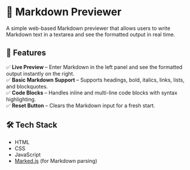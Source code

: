 # 📜 Markdown Previewer

A simple web-based Markdown previewer that allows users to write Markdown text in a textarea and see the formatted output in real time.

## 🚀 Features

✅ **Live Preview** – Enter Markdown in the left panel and see the formatted output instantly on the right.  
✅ **Basic Markdown Support** – Supports headings, bold, italics, links, lists, and blockquotes.  
✅ **Code Blocks** – Handles inline and multi-line code blocks with syntax highlighting.  
✅ **Reset Button** – Clears the Markdown input for a fresh start.  

## 🛠 Tech Stack

- HTML
- CSS
- JavaScript
- [Marked.js](https://marked.js.org/) (for Markdown parsing)

